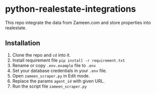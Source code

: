 # python-realestate-integrations

This repo integrate the data from Zameen.com and store properties into realestate.

## Installation

1. Clone the repo and `cd` into it.
1. Install requirement file `pip install -r requirement.txt`
1. Rename or copy `.env.example` file to `.env`
1. Set your database credentials in your `.env` file.
1. Open `zameen_scraper.py` in Edit mode.
1. Replace the params `agent_id` with given URL. 
1. Run the script file `zameen_scraper.py`

